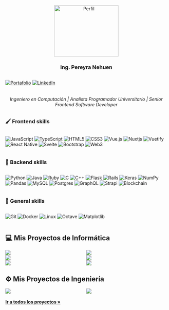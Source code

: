 <div align="center">
  <a href="https://pereyranehuen.netlify.app">
    <img src="https://pereyranehuen.netlify.app/_nuxt/img/perfil.c6a862e.png" alt="Perfil" width="200" height="160">
  </a>
  <h3 align="center">Ing. Pereyra Nehuen</h3>
  <div style=" display: flex;justify-content:space-between;">
  
  [![Portafolio](https://img.shields.io/badge/Portfolio-%23000000.svg?style=for-the-badge&logo=nuxtdotjs&logoColor=c5e1a5)](https://pereyranehuen.netlify.app)
  [![LinkedIn](https://img.shields.io/badge/linkedin-%230077B5.svg?style=for-the-badge&logo=linkedin&logoColor=white)](https://www.linkedin.com/in/nehuen-pereyra-014b24160/)
</div>
  <h6 align="center">Ingeniero en Computación | Analista Programador Universitario | Senior Frontend Software Developer</h3>
</div>

### 🖌️ Frontend skills
<div style=" display: flex;">

![JavaScript](https://img.shields.io/badge/javascript-%23323330.svg?style=for-the-badge&logo=javascript&logoColor=%23F7DF1E)
![TypeScript](https://img.shields.io/badge/typescript-%23007ACC.svg?style=for-the-badge&logo=typescript&logoColor=white)
![HTML5](https://img.shields.io/badge/html5-%23E34F26.svg?style=for-the-badge&logo=html5&logoColor=white)
![CSS3](https://img.shields.io/badge/css3-%231572B6.svg?style=for-the-badge&logo=css3&logoColor=white)
![Vue.js](https://img.shields.io/badge/vuejs-%2335495e.svg?style=for-the-badge&logo=vuedotjs&logoColor=%234FC08D)
![Nuxtjs](https://img.shields.io/badge/Nuxt-002E3B?style=for-the-badge&logo=nuxtdotjs&logoColor=#00DC82)
![Vuetify](https://img.shields.io/badge/Vuetify-1867C0?style=for-the-badge&logo=vuetify&logoColor=AEDDFF)
![React Native](https://img.shields.io/badge/react_native-%2320232a.svg?style=for-the-badge&logo=react&logoColor=%2361DAFB)
![Svelte](https://img.shields.io/badge/svelte-%23f1413d.svg?style=for-the-badge&logo=svelte&logoColor=white)
![Bootstrap](https://img.shields.io/badge/bootstrap-%23563D7C.svg?style=for-the-badge&logo=bootstrap&logoColor=white)
![Web3](https://img.shields.io/badge/Web3.js-F16822?logo=web3dotjs&logoColor=fff&style=for-the-badge)
</div>

### 📡 Backend skills
<div style=" display: flex;">

![Python](https://img.shields.io/badge/python-3670A0?style=for-the-badge&logo=python&logoColor=ffdd54)
![Java](https://img.shields.io/badge/java-%23ED8B00.svg?style=for-the-badge&logo=java&logoColor=white)
![Ruby](https://img.shields.io/badge/ruby-%23CC342D.svg?style=for-the-badge&logo=ruby&logoColor=white)
![C](https://img.shields.io/badge/c-%2300599C.svg?style=for-the-badge&logo=c&logoColor=white)
![C++](https://img.shields.io/badge/c++-%2300599C.svg?style=for-the-badge&logo=c%2B%2B&logoColor=white)
![Flask](https://img.shields.io/badge/flask-%23000.svg?style=for-the-badge&logo=flask&logoColor=white)
![Rails](https://img.shields.io/badge/rails-%23CC0000.svg?style=for-the-badge&logo=ruby-on-rails&logoColor=white)
![Keras](https://img.shields.io/badge/Keras-%23D00000.svg?style=for-the-badge&logo=Keras&logoColor=white)
![NumPy](https://img.shields.io/badge/numpy-%23013243.svg?style=for-the-badge&logo=numpy&logoColor=white)
![Pandas](https://img.shields.io/badge/pandas-%23150458.svg?style=for-the-badge&logo=pandas&logoColor=white)
![MySQL](https://img.shields.io/badge/mysql-%2300f.svg?style=for-the-badge&logo=mysql&logoColor=white)
![Postgres](https://img.shields.io/badge/postgres-%23316192.svg?style=for-the-badge&logo=postgresql&logoColor=white)
![GraphQL](https://img.shields.io/badge/-GraphQL-E10098?style=for-the-badge&logo=graphql&logoColor=white)
![Strapi](https://img.shields.io/badge/strapi-%232E7EEA.svg?style=for-the-badge&logo=strapi&logoColor=white)
![Blockchain](https://img.shields.io/badge/Blockchain.com-121D33?logo=blockchaindotcom&logoColor=fff&style=for-the-badge)
</div>


### 🧰 General skills
<div style=" display: flex;">

![Git](https://img.shields.io/badge/git-%23F05033.svg?style=for-the-badge&logo=git&logoColor=white)
![Docker](https://img.shields.io/badge/docker-%230db7ed.svg?style=for-the-badge&logo=docker&logoColor=white)
![Linux](https://img.shields.io/badge/Linux-FCC624?style=for-the-badge&logo=linux&logoColor=black)
![Octave](https://img.shields.io/badge/OCTAVE-darkblue?style=for-the-badge&logo=octave&logoColor=fcd683)
![Matplotlib](https://img.shields.io/badge/Matplotlib-%23ffffff.svg?style=for-the-badge&logo=Matplotlib&logoColor=black)
</div>

## 💻 Mis Proyectos de Informática
<div style="display: grid;grid-template-columns: auto auto;">

<a href="https://github.com/nehuenpereyra/manage-token-erc-20">
  <img align="center" src="https://github-readme-stats.vercel.app/api/pin/?username=nehuenpereyra&repo=manage-token-erc-20&theme=dark" />
</a>

<a href="https://github.com/nehuenpereyra/Kanpai-Map">
  <img align="center" src="https://github-readme-stats.vercel.app/api/pin/?username=nehuenpereyra&repo=Kanpai-Map&theme=dark" />
</a>
  
<a href="https://github.com/nehuenpereyra/Sistema-Gestion-Catedras-y-Oficinas">
  <img align="center" src="https://github-readme-stats.vercel.app/api/pin/?username=nehuenpereyra&repo=Sistema-Gestion-Catedras-y-Oficinas&theme=dark" />
</a>

<a href="https://github.com/nehuenpereyra/Sistema-Gestion-Centros-de-Ayuda-y-Turnos">
  <img align="center" src="https://github-readme-stats.vercel.app/api/pin/?username=nehuenpereyra&repo=Sistema-Gestion-Centros-de-Ayuda-y-Turnos&theme=dark" />
</a>

<a href="https://github.com/nehuenpereyra/Bookflix-2019">
  <img align="center" src="https://github-readme-stats.vercel.app/api/pin/?username=nehuenpereyra&repo=Bookflix-2019&theme=dark" />
</a>

<a href="https://github.com/midusi/spectrogram">
  <img align="center" src="https://github-readme-stats.vercel.app/api/pin/?username=midusi&repo=spectrogram&theme=dark" />
</a>

</div>

## ⚙️ Mis Proyectos de Ingeniería

<div style="display: grid;grid-template-columns: auto auto;">

<a href="https://github.com/nehuenpereyra/Microcontroladores-MC9S08SH8">
  <img align="center" src="https://github-readme-stats.vercel.app/api/pin/?username=nehuenpereyra&repo=Microcontroladores-MC9S08SH8&theme=dark" />
</a>

<a href="https://github.com/nehuenpereyra/Comunicaciones-Demodulacion-FM">
  <img align="center" src="https://github-readme-stats.vercel.app/api/pin/?username=nehuenpereyra&repo=Comunicaciones-Demodulacion-FM&theme=dark" />
</a>

</div>
<br>
<a href="https://pereyranehuen.netlify.app/#portfolio" title="Proyectos"><strong>Ir a todos los proyectos »</strong></a>
